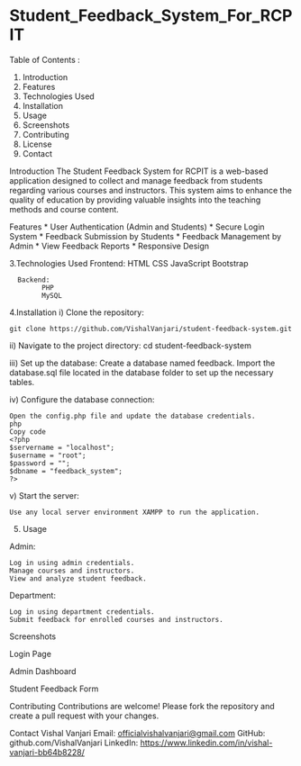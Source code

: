﻿# Student_Feedback_System_For_RCPIT
 
Table of Contents : 
1. Introduction
2. Features
3. Technologies Used
4. Installation
5. Usage
6. Screenshots
7. Contributing
8. License
9. Contact

      
Introduction
          The Student Feedback System for RCPIT is a web-based application designed to collect and manage feedback from students regarding various courses and instructors. This system aims to enhance the quality of education by providing valuable insights into the teaching methods and course content.

Features
       *  User Authentication (Admin and Students)
       * Secure Login System
       * Feedback Submission by Students
       * Feedback Management by Admin
       * View Feedback Reports
       * Responsive Design
   
3.Technologies Used
      Frontend:
            HTML
            CSS
            JavaScript
            Bootstrap
            
      Backend:
            PHP
            MySQL

            
4.Installation
i) Clone the repository:

    git clone https://github.com/VishalVanjari/student-feedback-system.git
    
ii) Navigate to the project directory:
    cd student-feedback-system

iii) Set up the database:
    Create a database named feedback.
    Import the database.sql file located in the database folder to set up the necessary tables.

iv) Configure the database connection:

    Open the config.php file and update the database credentials.
    php
    Copy code
    <?php
    $servername = "localhost";
    $username = "root";
    $password = "";
    $dbname = "feedback_system";
    ?>

v) Start the server:

    Use any local server environment XAMPP to run the application.

    
5. Usage

Admin:

    Log in using admin credentials.
    Manage courses and instructors.
    View and analyze student feedback.
    
Department:

    Log in using department credentials.
    Submit feedback for enrolled courses and instructors.
    
Screenshots

Login Page


Admin Dashboard


Student Feedback Form

Contributing
Contributions are welcome! Please fork the repository and create a pull request with your changes.


Contact
Vishal Vanjari
Email: officialvishalvanjari@gmail.com
GitHub: github.com/VishalVanjari
LinkedIn: https://www.linkedin.com/in/vishal-vanjari-bb64b8228/
